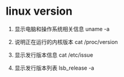 # linux version

1. 显示电脑和操作系统相关信息
    uname -a

2. 说明正在运行的内核版本
    cat /proc/version

3. 显示发行版本信息
    cat /etc/issue

4. 显示发行版本列表
    lsb_release -a
